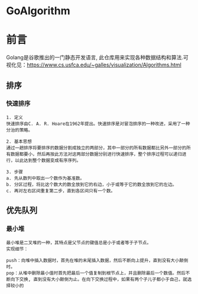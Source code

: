 # GoAlgorithm

# 前言

Golang是谷歌推出的一门静态开发语言, 此仓库用来实现各种数据结构和算法.可视化见：https://www.cs.usfca.edu/~galles/visualization/Algorithms.html

## 排序

### 快速排序

```
1. 定义
快速排序由C. A. R. Hoare在1962年提出。快速排序是对冒泡排序的一种改进，采用了一种分治的策略。

2. 基本思想
通过一趟排序将要排序的数据分割成独立的两部分，其中一部分的所有数据都比另外一部分的所有数据都要小，然后再按此方法对这两部分数据分别进行快速排序，整个排序过程可以递归进行，以此达到整个数据变成有序序列。

3. 步骤
a. 先从数列中取出一个数作为基准数。
b. 分区过程，将比这个数大的数全放到它的右边，小于或等于它的数全放到它的左边。
c. 再对左右区间重复第二步，直到各区间只有一个数。
```

## 优先队列

### 最小堆

```
最小堆是二叉堆的一种，其特点是父节点的键值总是小于或者等于子节点。
实现细节：

push：向堆中插入数据时，首先在堆的末尾插入数据，然后不断向上提升，直到没有大小颠倒时。
pop：从堆中删除最小值时首先把最后一个值复制到根节点上，并且删除最后一个数值。然后不断向下交换, 直到没有大小颠倒为止。在向下交换过程中，如果有两个子儿子都小于自己，就选择较小的
```